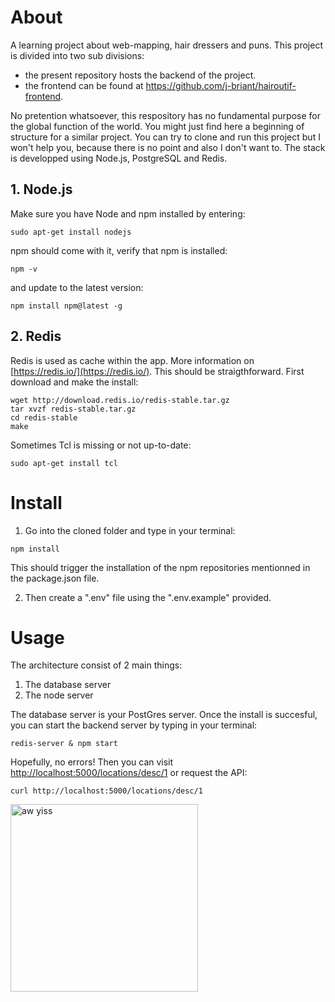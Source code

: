 # About
A learning project about web-mapping, hair dressers and puns. This project is divided into two sub divisions: 
- the present repository hosts the backend of the project.
- the frontend can be found at https://github.com/j-briant/hairoutif-frontend.

No pretention whatsoever, this respository has no fundamental purpose for the global function of the world. You might just find here a beginning of structure for a similar project. You can try to clone and run this project but I won't help you, because there is no point and also I don't want to.
The stack is developped using Node.js, PostgreSQL and Redis.
## 1. Node.js
Make sure you have Node and npm installed by entering:
```shell
sudo apt-get install nodejs
```

npm should come with it, verify that npm is installed:
```shell
npm -v
```

and update to the latest version:
```shell
npm install npm@latest -g
```

## 2. Redis
Redis is used as cache within the app. More information on [https://redis.io/](https://redis.io/).
This should be straigthforward. First download and make the install:
```shell
wget http://download.redis.io/redis-stable.tar.gz
tar xvzf redis-stable.tar.gz
cd redis-stable
make
```

Sometimes Tcl is missing or not up-to-date:
```shell
sudo apt-get install tcl
```

# Install
1. Go into the cloned folder and type in your terminal:
```shell
npm install
```
This should trigger the installation of the npm repositories mentionned in the package.json file.

2. Then create a ".env" file using the ".env.example" provided.

# Usage
The architecture consist of 2 main things:
1. The database server
2. The node server

The database server is your PostGres server.
Once the install is succesful, you can start the backend server by typing in your terminal:
```shell
redis-server & npm start
```

Hopefully, no errors!
Then you can visit [http://localhost:5000/locations/desc/1](http://localhost:5000/locations/desc/1) or request the API:
```shell
curl http://localhost:5000/locations/desc/1
```

<img src="https://ih1.redbubble.net/image.1323559437.3240/pp,840x830-pad,1000x1000,f8f8f8.jpg" alt="aw yiss" width="300"/>
